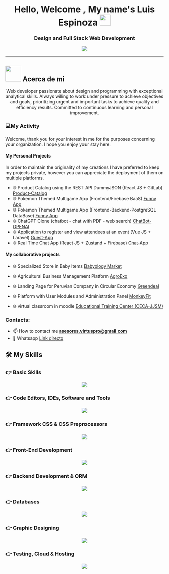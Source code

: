 <h1 align="center">Hello, Welcome , My name's Luis Espinoza <img src="https://media.giphy.com/media/hvRJCLFzcasrR4ia7z/giphy.gif" width="35"></h1>
<h3 align="center">Design and Full Stack Web Development</h3>
<p align="center">
  <a href="https://github.com/DenverCoder1/readme-typing-svg"><img src="https://readme-typing-svg.herokuapp.com?lines=Computer+Technician;Full+Stack+Web+Developer;Web%20Designer;Focused%20on%20Logic%20and%20Design;I'm%20Always%20Learning%20New%20Things&center=true&width=500&height=50"></a>
</p>
<hr/>

## <picture><img src = "https://github.com/7oSkaaa/7oSkaaa/blob/main/Images/about_me.gif?raw=true" width = 50px></picture> Acerca de mi
<p align="center">Web developer passionate about design and programming with exceptional analytical skills.
Always willing to work under pressure to achieve
objectives and goals, prioritizing urgent and important tasks
to achieve quality and efficiency results. Committed
to continuous learning and personal improvement.</p>

<h3>💻My Activity</h3>

<p>Welcome, thank you for your interest in me for the purposes concerning your organization. I hope you enjoy your stay here.</p>

<h4>My Personal Projects</h4>

In order to maintain the originality of my creations I have preferred to keep my projects private, however you can appreciate the deployment of them on multiple platforms.

- 🌐 Product Catalog using the REST API DummyJSON (React JS + GitLab) [Product-Catalog](https://first-project-fe12e3.gitlab.io/)
- 🌐 Pokemon Themed Multigame App (Frontend/Firebase BaaS) [Funny App](https://fir-pokemon-386c1.firebaseapp.com/)
- 🌐 Pokemon Themed Multigame App (Frontend-Backend-PostgreSQL DataBase) [Funny App](https://render-app-pokemon.onrender.com/)
- 🌐 ChatGPT Clone (chatbot - chat with PDF - web search) [ChatBot-OPENAI](https://chat-bot-openai-hiz1.onrender.com/savitar/)
- 🌐 Application to register and view attendees at an event (Vue JS + Laravel) [Guest-App](https://user-interface-vue.onrender.com/)
- 🌐 Real Time Chat App (React JS + Zustand + Firebase) [Chat-App](https://fir-chat-b289d.firebaseapp.com/)

<h4>My collaborative projects</h4>

- 🌐 Specialized Store in Baby Items [Babyology Market](https://www.babyology.com.pe/)

- 🌐 Agricultural Business Management Platform [AgroExo](https://agroexo.com/)

- 🌐 Landing Page for Peruvian Company in Circular Economy [Greendeal](https://greendeal.pe/)

- 🌐 Platform with User Modules and Administration Panel [MonkeyFit](https://www.monkeyfitpass.com/)

- 🌐 virtual classroom in moodle [Educational Training Center (CECA-JJSM)](https://campusvirtual.cecajjsm.com/)

<h3>Contacts:</h3>

- 📫 How to contact me **asesores.virtuspro@gmail.com**
- 📲 Whatsapp [Link directo](https://wa.link/8tt89x)

## 🛠️ My Skills

### 👉 Basic Skills

<p align="center">
  <a href="https://skillicons.dev">
    <img src="https://skillicons.dev/icons?i=html,css,js,py,java,php" />
  </a>
</p>

### 👉 Code Editors, IDEs, Software and Tools

<p align="center">
  <a href="https://skillicons.dev">
    <img src="https://skillicons.dev/icons?i=vscode,androidstudio,git,postman" />
  </a>
</p>

### 👉 Framework CSS & CSS Preprocessors

<p align="center">
  <a href="https://skillicons.dev">
    <img src="https://skillicons.dev/icons?i=bootstrap,tailwind,sass" />
  </a>
</p>

### 👉 Front-End Development

<p align="center">
  <a href="https://skillicons.dev">
    <img src="https://skillicons.dev/icons?i=react,redux,ts" />
  </a>
</p>

### 👉 Backend Development & ORM

<p align="center">
  <a href="https://skillicons.dev">
    <img src="https://skillicons.dev/icons?i=nodejs,express,sequelize" />
  </a>
</p>

### 👉 Databases

<p align="center">
  <a href="https://skillicons.dev">
    <img src="https://skillicons.dev/icons?i=mysql,postgres,mongodb" />
  </a>
</p>

### 👉 Graphic Designing

<p align="center">
  <a href="https://skillicons.dev">
    <img src="https://skillicons.dev/icons?i=figma" />
  </a>
</p>

### 👉 Testing, Cloud & Hosting

<p align="center">
  <a href="https://skillicons.dev">
    <img src="https://skillicons.dev/icons?i=jest,netlify,firebase,gitlab" />
  </a>
</p>
